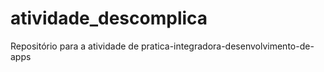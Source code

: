 # atividade_descomplica
Repositório para a atividade de pratica-integradora-desenvolvimento-de-apps

